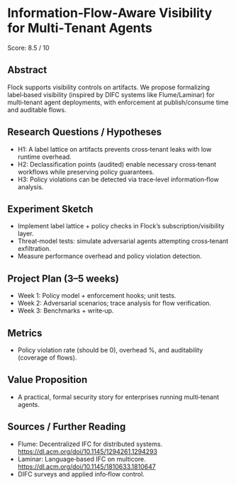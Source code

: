 # Information‑Flow‑Aware Visibility for Multi‑Tenant Agents

Score: 8.5 / 10

## Abstract
Flock supports visibility controls on artifacts. We propose formalizing label‑based visibility (inspired by DIFC systems like Flume/Laminar) for multi‑tenant agent deployments, with enforcement at publish/consume time and auditable flows.

## Research Questions / Hypotheses
- H1: A label lattice on artifacts prevents cross‑tenant leaks with low runtime overhead.
- H2: Declassification points (audited) enable necessary cross‑tenant workflows while preserving policy guarantees.
- H3: Policy violations can be detected via trace‑level information‑flow analysis.

## Experiment Sketch
- Implement label lattice + policy checks in Flock’s subscription/visibility layer.
- Threat‑model tests: simulate adversarial agents attempting cross‑tenant exfiltration.
- Measure performance overhead and policy violation detection.

## Project Plan (3–5 weeks)
- Week 1: Policy model + enforcement hooks; unit tests.
- Week 2: Adversarial scenarios; trace analysis for flow verification.
- Week 3: Benchmarks + write‑up.

## Metrics
- Policy violation rate (should be 0), overhead %, and auditability (coverage of flows).

## Value Proposition
- A practical, formal security story for enterprises running multi‑tenant agents.

## Sources / Further Reading
- Flume: Decentralized IFC for distributed systems. https://dl.acm.org/doi/10.1145/1294261.1294293
- Laminar: Language‑based IFC on multicore. https://dl.acm.org/doi/10.1145/1810633.1810647
- DIFC surveys and applied info‑flow control.

